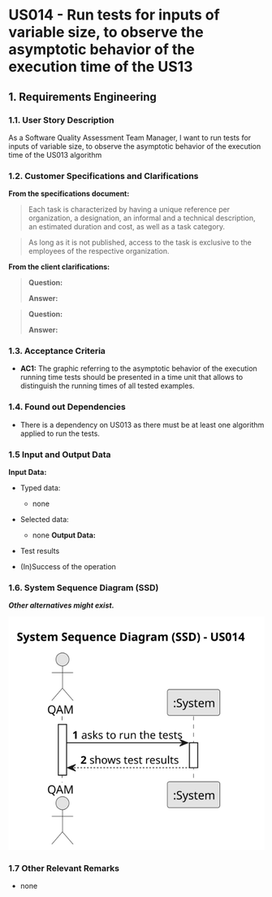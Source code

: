 # US014 - Run tests for inputs of variable size, to observe the asymptotic behavior of the execution time of the US13


## 1. Requirements Engineering

### 1.1. User Story Description

As a Software Quality Assessment Team Manager, I want to run tests for inputs of variable size, to
observe the asymptotic behavior of the execution time of the US013
algorithm

### 1.2. Customer Specifications and Clarifications 

**From the specifications document:**

>	Each task is characterized by having a unique reference per organization, a designation, an informal and a technical description, an estimated duration and cost, as well as a task category. 

>	As long as it is not published, access to the task is exclusive to the employees of the respective organization. 

**From the client clarifications:**

> **Question:** 
>
> **Answer:** 

> **Question:** 
>
> **Answer:** 

### 1.3. Acceptance Criteria

* **AC1:** The graphic referring to the asymptotic behavior of the
  execution running time tests should be presented in a time unit
  that allows to distinguish the running times of all tested examples.

### 1.4. Found out Dependencies

* There is a dependency on US013 as there must be at least one algorithm applied to run the tests.

### 1.5 Input and Output Data

**Input Data:**

* Typed data:
    * none
	
* Selected data:
    * none
**Output Data:**

* Test results
* (In)Success of the operation

### 1.6. System Sequence Diagram (SSD)

**_Other alternatives might exist._**

![System Sequence Diagram - Alternative One](svg/us014-system-sequence-diagram-alternative-one.svg)


### 1.7 Other Relevant Remarks

* none